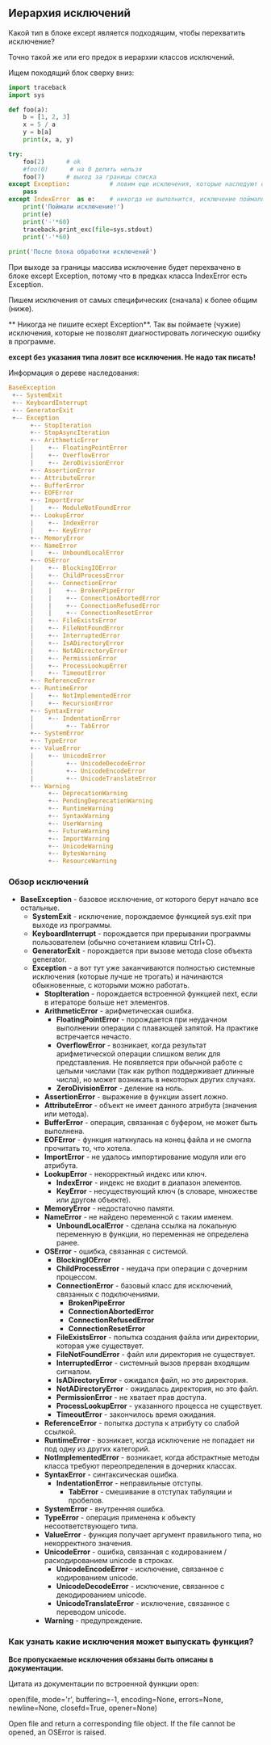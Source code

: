 ## Иерархия исключений

Какой тип в блоке except является подходящим, чтобы перехватить исключение?

Точно такой же или его предок в иерархии классов исключений.

Ищем походящий блок сверху вниз:
```python
import traceback
import sys

def foo(a):
    b = [1, 2, 3]
    x = 5 / a
    y = b[a]
    print(x, a, y)

try:    
    foo(2)      # ok
    #foo(0)      # на 0 делить нельзя
    foo(7)      # выход за границы списка
except Exception:           # ловим еще исключения, которые наследуют от класса Exception
    pass
except IndexError  as e:    # никогда не выполнится, исключение поймали раньше
    print('Поймали исключение!')
    print(e)
    print('-'*60)
    traceback.print_exc(file=sys.stdout)
    print('-'*60)
    
print('После блока обработки исключений')
```

При выходе за границы массива исключение будет перехвачено в блоке except Exception, потому что в предках класса IndexError есть Exception.

Пишем исключения от самых специфических (сначала) к более общим (ниже).

** Никогда не пишите ecxept Exception**. Так вы поймаете (чужие) исключения, которые не позволят диагностировать логическую ошибку в программе.

**except без указания типа ловит все исключения. Не надо так писать!**

Информация о дереве наследования:
```python
BaseException
 +-- SystemExit
 +-- KeyboardInterrupt
 +-- GeneratorExit
 +-- Exception
      +-- StopIteration
      +-- StopAsyncIteration
      +-- ArithmeticError
      |    +-- FloatingPointError
      |    +-- OverflowError
      |    +-- ZeroDivisionError
      +-- AssertionError
      +-- AttributeError
      +-- BufferError
      +-- EOFError
      +-- ImportError
      |    +-- ModuleNotFoundError
      +-- LookupError
      |    +-- IndexError
      |    +-- KeyError
      +-- MemoryError
      +-- NameError
      |    +-- UnboundLocalError
      +-- OSError
      |    +-- BlockingIOError
      |    +-- ChildProcessError
      |    +-- ConnectionError
      |    |    +-- BrokenPipeError
      |    |    +-- ConnectionAbortedError
      |    |    +-- ConnectionRefusedError
      |    |    +-- ConnectionResetError
      |    +-- FileExistsError
      |    +-- FileNotFoundError
      |    +-- InterruptedError
      |    +-- IsADirectoryError
      |    +-- NotADirectoryError
      |    +-- PermissionError
      |    +-- ProcessLookupError
      |    +-- TimeoutError
      +-- ReferenceError
      +-- RuntimeError
      |    +-- NotImplementedError
      |    +-- RecursionError
      +-- SyntaxError
      |    +-- IndentationError
      |         +-- TabError
      +-- SystemError
      +-- TypeError
      +-- ValueError
      |    +-- UnicodeError
      |         +-- UnicodeDecodeError
      |         +-- UnicodeEncodeError
      |         +-- UnicodeTranslateError
      +-- Warning
           +-- DeprecationWarning
           +-- PendingDeprecationWarning
           +-- RuntimeWarning
           +-- SyntaxWarning
           +-- UserWarning
           +-- FutureWarning
           +-- ImportWarning
           +-- UnicodeWarning
           +-- BytesWarning
           +-- ResourceWarning
```

### Обзор исключений

* **BaseException** - базовое исключение, от которого берут начало все остальные.
    * **SystemExit** - исключение, порождаемое функцией sys.exit при выходе из программы.
    * **KeyboardInterrupt** - порождается при прерывании программы пользователем (обычно сочетанием клавиш Ctrl+C).
    * **GeneratorExit** - порождается при вызове метода close объекта generator.
    * **Exception** - а вот тут уже заканчиваются полностью системные исключения (которые лучше не трогать) и начинаются обыкновенные, с которыми можно работать.
        * **StopIteration** - порождается встроенной функцией next, если в итераторе больше нет элементов.
        * **ArithmeticError** - арифметическая ошибка.
            * **FloatingPointError** - порождается при неудачном выполнении операции с плавающей запятой. На практике встречается нечасто.
            * **OverflowError** - возникает, когда результат арифметической операции слишком велик для представления. Не появляется при обычной работе с целыми числами (так как python поддерживает длинные числа), но может возникать в некоторых других случаях.
            * **ZeroDivisionError** - деление на ноль.
        * **AssertionError** - выражение в функции assert ложно.
        * **AttributeError** - объект не имеет данного атрибута (значения или метода).
        * **BufferError** - операция, связанная с буфером, не может быть выполнена.
        * **EOFError** - функция наткнулась на конец файла и не смогла прочитать то, что хотела.
        * **ImportError** - не удалось импортирование модуля или его атрибута.
        * **LookupError** - некорректный индекс или ключ.
            * **IndexError** - индекс не входит в диапазон элементов.
            * **KeyError** - несуществующий ключ (в словаре, множестве или другом объекте).
        * **MemoryError** - недостаточно памяти.
        * **NameError** - не найдено переменной с таким именем.
            * **UnboundLocalError** - сделана ссылка на локальную переменную в функции, но переменная не определена ранее.
        * **OSError** - ошибка, связанная с системой.
            * **BlockingIOError**
            * **ChildProcessError** - неудача при операции с дочерним процессом.
            * **ConnectionError** - базовый класс для исключений, связанных с подключениями.
                * **BrokenPipeError**
                * **ConnectionAbortedError**
                * **ConnectionRefusedError**
                * **ConnectionResetError**
            * **FileExistsError** - попытка создания файла или директории, которая уже существует.
            * **FileNotFoundError** - файл или директория не существует.
            * **InterruptedError** - системный вызов прерван входящим сигналом.
            * **IsADirectoryError** - ожидался файл, но это директория.
            * **NotADirectoryError** - ожидалась директория, но это файл.
            * **PermissionError** - не хватает прав доступа.
            * **ProcessLookupError** - указанного процесса не существует.
            * **TimeoutError** - закончилось время ожидания.
        * **ReferenceError** - попытка доступа к атрибуту со слабой ссылкой.
        * **RuntimeError** - возникает, когда исключение не попадает ни под одну из других категорий.
        * **NotImplementedError** - возникает, когда абстрактные методы класса требуют переопределения в дочерних классах.
        * **SyntaxError** - синтаксическая ошибка.
            * **IndentationError** - неправильные отступы.
                * **TabError** - смешивание в отступах табуляции и пробелов.
        * **SystemError** - внутренняя ошибка.
        * **TypeError** - операция применена к объекту несоответствующего типа.
        * **ValueError** - функция получает аргумент правильного типа, но некорректного значения.
        * **UnicodeError** - ошибка, связанная с кодированием / раскодированием unicode в строках.
            * **UnicodeEncodeError** - исключение, связанное с кодированием unicode.
            * **UnicodeDecodeError** - исключение, связанное с декодированием unicode.
            * **UnicodeTranslateError** - исключение, связанное с переводом unicode.
        * **Warning** - предупреждение.

### Как узнать какие исключения может выпускать функция?

**Все пропускаемые исключения обязаны быть описаны в документации.**

Цитата из документации по встроенной функции open:

open(file, mode='r', buffering=-1, encoding=None, errors=None, newline=None, closefd=True, opener=None)

Open file and return a corresponding file object. If the file cannot be opened, an OSError is raised.
